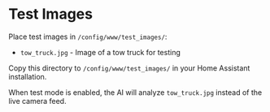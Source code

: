 # Test Images

Place test images in `/config/www/test_images/`:
- `tow_truck.jpg` - Image of a tow truck for testing

Copy this directory to `/config/www/test_images/` in your Home Assistant installation.

When test mode is enabled, the AI will analyze `tow_truck.jpg` instead of the live camera feed.